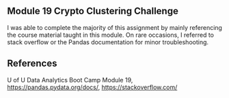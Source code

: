 ## Module 19 Crypto Clustering Challenge

I was able to complete the majority of this assignment by mainly referencing the course material taught in this module. On rare occasions, I referred to stack overflow or the Pandas documentation for minor troubleshooting.

## References ##
U of U Data Analytics Boot Camp Module 19,
https://pandas.pydata.org/docs/,
https://stackoverflow.com/
